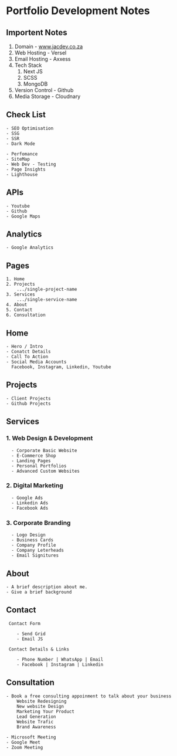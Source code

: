 # Portfolio Development Notes
  ## Importent Notes
  1) Domain - www.jacdev.co.za
  2) Web Hosting - Versel
  3) Email Hosting - Axxess
  4) Tech Stack 
     1) Next JS
     2) SCSS
     3) MongoDB
  5) Version Control - Github
  6) Media Storage - Cloudnary
     
  ## Check List
    - SEO Optimisation
    - SSG 
    - SSR
    - Dark Mode
    
    - Perfomance
    - SiteMap
    - Web Dev - Testing
    - Page Insights
    - Lighthouse

  
  ## APIs
    - Youtube
    - Github
    - Google Maps
    
  ## Analytics
    - Google Analytics
  
  
 ## Pages
    1. Home
    2. Projects
        .../single-project-name
    3. Services
        .../single-service-name
    4. About
    5. Contact
    6. Consultation

  ## Home

    - Hero / Intro
    - Conatct Details
    - Call To Action
    - Social Media Accounts
      Facebook, Instagram, Linkedin, Youtube

  ## Projects
    - Client Projects
    - Github Projects

  ## Services
   ### 1. Web Design & Development
      - Corporate Basic Website
      - E-Commerce Shop
      - Landing Pages
      - Personal Portfolios
      - Advanced Custom Websites

   ### 2. Digital Marketing
      - Google Ads
      - Linkedin Ads
      - Facebook Ads

   ### 3. Corporate Branding
      - Logo Design
      - Business Cards
      - Company Profile
      - Company Leterheads
      - Email Signitures

 ## About
    - A brief description about me.
    - Give a brief background
  
  ## Contact
     Contact Form
     
        - Send Grid
        - Email JS
      
     Contact Details & Links
     
        - Phone Number | WhatsApp | Email
        - Facebook | Instagram | Linkedin
      

 ## Consultation
    - Book a free consulting appoinment to talk about your business
        Website Redesigning
        New website Design
        Marketing Your Product
        Lead Generation
        Website Trafic
        Brand Awareness
        
    - Microsoft Meeting
    - Google Meet
    - Zoom Meeting

  
  
 
  
